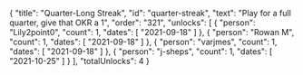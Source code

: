 {
  "title": "Quarter-Long Streak",
  "id": "quarter-streak",
  "text": "Play for a full quarter, give that OKR a 1",
  "order": "321",
  "unlocks": [
    {
      "person": "Lily2point0",
      "count": 1,
      "dates": [
        "2021-09-18"
      ]
    },
    {
      "person": "Rowan M",
      "count": 1,
      "dates": [
        "2021-09-18"
      ]
    },
    {
      "person": "varjmes",
      "count": 1,
      "dates": [
        "2021-09-18"
      ]
    },
    {
      "person": "j-sheps",
      "count": 1,
      "dates": [
        "2021-10-25"
      ]
    }
  ],
  "totalUnlocks": 4
}